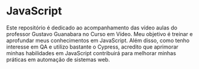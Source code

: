 # JavaScript
Este repositório é dedicado ao acompanhamento das vídeo aulas do professor Gustavo Guanabara no Curso em Vídeo. Meu objetivo é treinar e aprofundar meus conhecimentos em JavaScript. Além disso, como tenho interesse em QA e utilizo bastante o Cypress, acredito que aprimorar minhas habilidades em JavaScript contribuirá para melhorar minhas práticas em automação de sistemas web.
